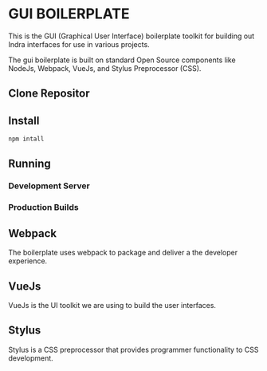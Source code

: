 # GUI BOILERPLATE
This is the GUI (Graphical User Interface) boilerplate toolkit for building out Indra interfaces for use in various projects.

The gui boilerplate is built on standard Open Source components like NodeJs, Webpack, VueJs, and Stylus Preprocessor (CSS).

## Clone Repositor

## Install
`npm intall`

## Running
### Development Server
### Production Builds

## Webpack
The boilerplate uses webpack to package and deliver a the developer experience.

## VueJs
VueJs is the UI toolkit we are using to build the user interfaces.

## Stylus
Stylus is a CSS preprocessor that provides programmer functionality to CSS development.
